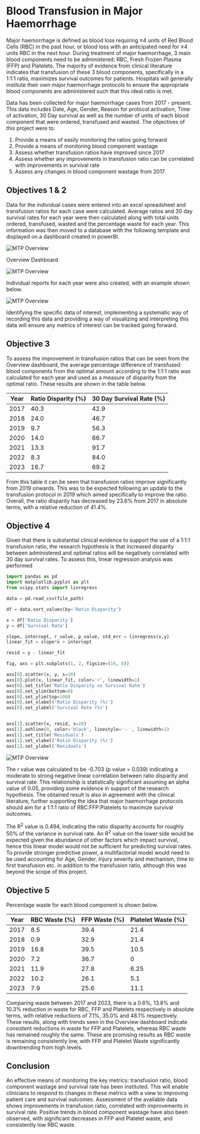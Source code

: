 # Blood Transfusion in Major Haemorrhage

Major haemorrhage is defined as blood loss requiring ≥4 units of Red Blood Cells (RBC) in the past hour, or blood loss with an anticipated need for ≥4 units RBC in the next hour. During treatment of major haemorrhage, 3 main blood components need to be administered: RBC, Fresh Frozen Plasma (FFP) and Platelets. The majority of evidence from clinical literature indicates that transfusion of these 3 blood components, specifically in a 1:1:1 ratio, maximizes survival outcomes for patients. Hospitals will generally institute their own major haemorrhage protocols to ensure the appropriate blood components are administered such that this ideal ratio is met.

Data has been collected for major haemorrhage cases from 2017 - present. This data includes Date, Age, Gender, Reason for protocol activation, Time of activation, 30 Day survival as well as the number of units of each blood component that were ordered, transfused and wasted. The objectives of this project were to:

1) Provide a means of easily monitoring the ratios going forward
2) Provide a means of monitoring blood component wastage
3) Assess whether transfusion ratios have improved since 2017
4) Assess whether any improvements in transfusion ratio can be correlated with improvements in survival rate
5) Assess any changes in blood component wastage from 2017

## Objectives 1 & 2
Data for the individual cases were entered into an excel spreadsheet and transfusion ratios for each case were calculated. Average ratios and 30 day survival rates for each year were then calculated along with total units ordered, transfused, wasted and the percentage waste for each year. This information was then moved to a database with the following template and displayed on a dashboard created in powerBI.

![MTP Overview](Images/Database%20Template.png)

Overview Dashboard

![MTP Overview](Images/MTP%20Overview.png)

Individual reports for each year were also created, with an example shown below.

![MTP Overview](Images/MTP%202022%20Report.png)

Identifying the specific data of interest, implementing a systematic way of recording this data and providing a way of visualizing and interpreting this data will ensure any metrics of interest can be tracked going forward.

## Objective 3
To assess the improvement in transfusion ratios that can be seen from the Overview dashboard, the average percentage difference of transfused blood components from the optimal amount according to the 1:1:1 ratio was calculated for each year and used as a measure of disparity from the optimal ratio. These results are shown in the table below.

| Year     | Ratio Disparity (%)   | 30 Day Survival Rate (%)  |
| ---------| --------------------- | --------------------------|
| 2017     | 40.3                  | 42.9                      |
| 2018     | 24.0                  | 46.7                      |
| 2019     | 9.7                   | 56.3                      |
| 2020     | 14.0                  | 66.7                      |
| 2021     | 13.3                  | 91.7                      |
| 2022     | 8.3                   | 84.0                      |
| 2023     | 16.7                  | 69.2                      |

From this table it can be seen that transfusion ratios improve significantly from 2019 onwards. This was to be expected following an update to the transfusion protocol in 2019 which aimed specifically to improve the ratio. Overall, the ratio disparity has decreased by 23.6% from 2017 in absolute terms, with a relative reduction of 41.4%.

## Objective 4
Given that there is substantial clinical evidence to support the use of a 1:1:1 transfusion ratio, the research hypothesis is that increased disparity between administered and optimal ratios will be negatively correlated with 30 day survival rates. To assess this, linear regression analysis was performed

```python
import pandas as pd
import matplotlib.pyplot as plt
from scipy.stats import linregress

data = pd.read_csv(file_path)

df = data.sort_values(by='Ratio Disparity')

x = df['Ratio Disparity']
y = df['Survival Rate']

slope, intercept, r_value, p_value, std_err = linregress(x,y)
linear_fit = slope*x + intercept

resid = y - linear_fit

fig, axs = plt.subplots(1, 2, figsize=(16, 8))

axs[0].scatter(x, y, s=20)
axs[0].plot(x, linear_fit, color='r', linewidth=1)
axs[0].set_title('Ratio Disparity vs Survival Rate')
axs[0].set_ylim(bottom=0)
axs[0].set_ylim(top=100)
axs[0].set_xlabel('Ratio Disparity (%)')
axs[0].set_ylabel('Survival Rate (%)')


axs[1].scatter(x, resid, s=20)
axs[1].axhline(0, color='black', linestyle='--', linewidth=1)
axs[1].set_title('Residuals')
axs[1].set_xlabel('Ratio Disparity (%)')
axs[1].set_ylabel('Residuals')

```

![MTP Overview](Images/Regression%20Analysis.png)

The r value was calculated to be -0.703 (p value = 0.039) indicating a moderate to strong negative linear correlation between ratio disparity and survival rate. This relationship is statistically significant assuming an alpha value of 0.05, providing some evidence in support of the research hypothesis. The obtained result is also in agreement with the clinical literature, further supporting the idea that major haemorrhage protocols should aim for a 1:1:1 ratio of RBC:FFP:Platelets to maximize survival outcomes.

The R<sup>2</sup> value is 0.494, indicating the ratio disparity accounts for roughly 50% of the variance in survival rate. An R<sup>2</sup> value on the lower side would be expected given the abundance of other factors which impact survival, hence this linear model would not be sufficient for predicting survival rates. To provide stronger predictive power, a multifactorial model would need to be used accounting for Age, Gender, Injury severity and mechanism, time to first transfusion etc. in addition to the transfusion ratio, although this was beyond the scope of this project.

## Objective 5
Percentage waste for each blood component is shown below.

| Year     | RBC Waste (%)   | FFP Waste (%)  | Platelet Waste (%) |
| ---------| ----------------| ---------------|--------------------|
| 2017     | 8.5             | 39.4           | 21.4               |
| 2018     | 0.9             | 32.9           | 21.4               |
| 2019     | 16.8            | 39.5           | 10.5               |
| 2020     | 7.2             | 36.7           | 0                  |
| 2021     | 11.9            | 27.8           | 6.25               |
| 2022     | 10.2            | 26.1           | 5.1                |
| 2023     | 7.9             | 25.6           | 11.1               |

Comparing waste between 2017 and 2023, there is a 0.6%, 13.8% and 10.3% reduction in waste for RBC, FFP and Platelets respectively in absolute terms, with relative reductions of 7.1%, 35.0% and 48.1% respectively. These results, along with trends seen in the Overview dashboard indicate consistent reductions in waste for FFP and Platelets, whereas RBC waste has remained roughly the same. These are promising results as RBC waste is remaining consistently low, with FFP and Platelet Waste significantly downtrending from high levels.

## Conclusion
An effective means of monitoring the key metrics: transfusion ratio, blood component wastage and survival rate has been instituted. This will enable clinicians to respond to changes in these metrics with a view to improving patient care and survival outcomes. Assessment of the available data shows improvements in transfusion ratio, correlated with improvements in survival rate. Positive trends in blood component wastage have also been observed, with significant decreases in FFP and Platelet waste, and consistently low RBC waste. 


